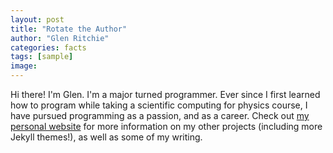 ```yaml
---
layout: post
title: "Rotate the Author"
author: "Glen Ritchie"
categories: facts
tags: [sample]
image:
---
```


Hi there! I'm Glen. I'm a major turned programmer. Ever since I first learned how to program while taking a scientific computing for physics course, I have pursued programming as a passion, and as a career. Check out [my personal website](https://www.lenpaul.com/) for more information on my other projects (including more Jekyll themes!), as well as some of my writing.
